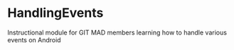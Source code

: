# HandlingEvents
Instructional module for GIT MAD members learning how to handle various events on Android
